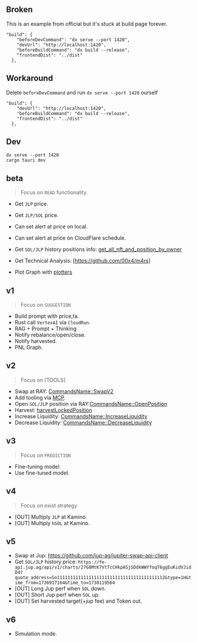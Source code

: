 ## Broken

This is an example from official but it's stuck at build page forever.

```
"build": {
    "beforeDevCommand": "dx serve --port 1420",
    "devUrl": "http://localhost:1420",
    "beforeBuildCommand": "dx build --release",
    "frontendDist": "../dist"
  },
```

## Workaround

Delete `beforeDevCommand` and run `dx serve --port 1420` ourself

```
"build": {
    "devUrl": "http://localhost:1420",
    "beforeBuildCommand": "dx build --release",
    "frontendDist": "../dist"
  },
```

## Dev

```
dx serve --port 1420
cargo tauri dev
```

## beta

> Focus on `READ` functionality.

- Get `JLP` price.
- Get `JLP/SOL` price.
- Can set alert at price on local.
- Can set alert at price on CloudFlare schedule.

- Get `SOL/JLP` history positions info: [get_all_nft_and_position_by_owner](https://github.com/raydium-io/raydium-clmm/blob/master/client/src/main.rs#L261C4-L261C37)
- Get Technical Analysis: [https://github.com/00x4/m4rs]
- Plot Graph with [plotters](https://github.com/plotters-rs/plotters)

## v1

> Focus on `SUGGESTION`

- Build prompt with price,ta.
- Rust call `VertexAI` via `CloudRun`.
- RAG + Prompt + Thinking
- Notify rebalance/open/close.
- Notify harvested.
- PNL Graph.

## v2

> Focus on [TOOLS]

- Swap at RAY: [CommandsName::SwapV2](https://github.com/raydium-io/raydium-clmm/blob/master/client/src/main.rs#L1769)
- Add tooling via [MCP](https://github.com/Derek-X-Wang/mcp-rust-sdk).
- Open `SOL/JLP` position via RAY:[CommandsName::OpenPosition](https://github.com/raydium-io/raydium-clmm/blob/master/client/src/main.rs#L1060)
- Harvest: [harvestLockedPosition](https://github.com/raydium-io/raydium-sdk-V2-demo/blob/daf78a9/src/clmm/harvestLockedPosition.ts)
- Increase Liquidity: [CommandsName::IncreaseLiquidity](https://github.com/raydium-io/raydium-clmm/blob/master/client/src/main.rs#L1247C9-L1247C40)
- Decrease Liquidity: [CommandsName::DecreaseLiquidity](https://github.com/raydium-io/raydium-clmm/blob/master/client/src/main.rs#L1432C9-L1432C40)

## v3

> Focus on `PREDICTION`

- Fine-tuning model.
- Use fine-tuned model.

## v4

> Focus on exist strategy

- [OUT] Multiply `JLP` at Kamino.
- [OUT] Multiply `hSOL` at Kamino.

## v5

- Swap at Jup: https://github.com/jup-ag/jupiter-swap-api-client
- Get `SOL/JLP` history price: `https://fe-api.jup.ag/api/v1/charts/27G8MtK7VtTcCHkpASjSDdkWWYfoqT6ggEuKidVJidD4?quote_address=So11111111111111111111111111111111111111112&type=1H&time_from=1736917164&time_to=1738119564`
- [OUT] Long Jup perf when `SOL` down.
- [OUT] Short Jup perf when `SOL` up.
- [OUT] Set harvested target(+jup fee) and Token out.

## v6

- Simulation mode.
